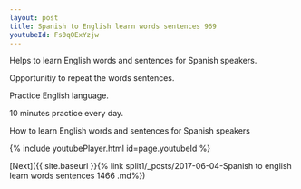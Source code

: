 ```yaml
---
layout: post
title: Spanish to English learn words sentences 969 
youtubeId: Fs0qOExYzjw
---
```

 
 
Helps to learn English words and sentences for Spanish speakers.

Opportunitiy to repeat the words sentences. 

Practice English language. 
 
10 minutes practice every day. 
 
How to learn English words and sentences for Spanish speakers 
 
{% include youtubePlayer.html id=page.youtubeId %}
 
 
[Next]({{ site.baseurl }}{% link  split1/_posts/2017-06-04-Spanish to english learn words sentences 1466 .md%})
 
